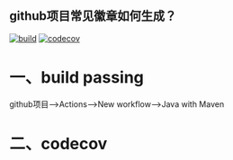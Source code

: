 github项目常见徽章如何生成？
---
[![build](https://github.com/luckyQing/ci-badge/actions/workflows/build.yml/badge.svg?branch=main)](https://github.com/luckyQing/ci-badge/actions/workflows/build.yml)
[![codecov](https://codecov.io/gh/luckyQing/ci-badge/branch/main/graph/badge.svg?token=M1R2XGICAL)](https://codecov.io/gh/luckyQing/ci-badge)
# 一、build passing
github项目——>Actions——>New workflow——>Java with Maven

# 二、codecov
